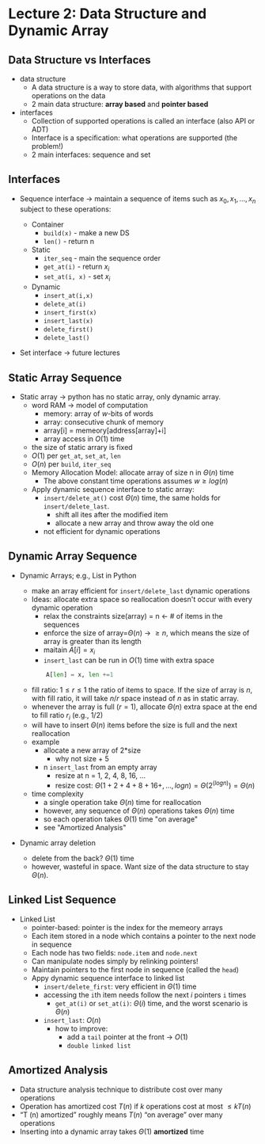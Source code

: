 # Lecture 2: Data Structure and Dynamic Array

## Data Structure vs Interfaces
- data structure 
    - A data structure is a way to store data, with algorithms that support operations on the data
    - 2 main data structure: **array based** and **pointer based**
- interfaces
    - Collection of supported operations is called an interface (also API or ADT)
    - Interface is a specification: what operations are supported (the problem!)
    - 2 main interfaces: sequence and set

## Interfaces

- Sequence interface -> maintain a sequence of items such as $x_0, x_1, ..., x_n$ subject to these operations:
    - Container
        - `build(x)` - make a new DS
        - `len()` - return n
    - Static
        - `iter_seq` - main the sequence order
        - `get_at(i)` - return $x_i$
        - `set_at(i, x)` - set $x_i$
    - Dynamic
        - `insert_at(i,x)` 
        - `delete_at(i)`
        - `insert_first(x)`
        - `insert_last(x)`
        - `delete_first()`
        - `delete_last()`


- Set interface -> future lectures

## Static Array Sequence
- Static array -> python has no static array, only dynamic array.
    - word RAM -> model of computation
        - memory: array of $w$-bits of words
        - array: consecutive chunk of memory
        - array[i] = memeory[address[array]+i]
        - array access in $O(1)$ time
    - the size of static arrary is fixed
    - $O(1)$ per `get_at`, `set_at`, `len`
    - $O(n)$ per `build`, `iter_seq`
    - Memory Allocation Model: allocate array of size n in $\Theta (n)$ time
        - The above constant time operations assumes $w \ge log(n)$
    - Apply dynamic sequence interface to static array:
        - `insert/delete_at()` cost $\Theta(n)$ time, the same holds for `insert/delete_last`.
            - shift all ites after the modified item
            - allocate a new array and throw away the old one
        - not efficient for dynamic operations


## Dynamic Array Sequence
- Dynamic Arrays; e.g., List in Python
    - make an array efficient for `insert/delete_last` dynamic operations
    - Ideas: allocate extra space so reallocation doesn't occur with every dynamic operation
        - relax the constraints size(array) = n <- # of items in the sequences
        - enforce the size of array=$\Theta (n)$ -> $\ge n$, which means the size of array is greater than its length
        - maitain $A[i] = x_i$
        - `insert_last` can be run in $O(1)$ time with extra space 
        ``` python
            A[len] = x, len +=1
        ```
    - fill ratio: $1 \le r \le 1$ the ratio of items to space. If the size of array is $n$, with fill ratio, it will take $n/r$ space instead of $n$ as in static array.
    - whenever the array is full ($r=1$), allocate $\Theta(n)$ extra space at the end to fill ratio $r_i$ (e.g., 1/2)
    - will have to insert $\Theta(n)$ items before the size is full and the next reallocation
    - example
        - allocate a new array of 2*size
            - why not size + 5
        - n `insert_last` from an empty array
            - resize at n = 1, 2, 4, 8, 16, ...
            - resize cost: $\Theta(1+2+4+8+16+,..., logn) = \Theta(2^(logn)) = \Theta(n)$
    - time complexity
        - a single operation take $\Theta(n)$ time for reallocation
        - however, any sequence of $\Theta(n)$ operations takes $\Theta(n)$ time
        - so each operation takes $\Theta(1)$ time "on average"
        - see "Amortized Analysis"
    
- Dynamic array deletion
    - delete from the back? $\Theta(1)$ time 
    - however, wasteful in space. Want size of the data structure to stay $\Theta(n)$.

## Linked List Sequence
- Linked List
    - pointer-based: pointer is the index for the memeory arrays
    - Each item stored in a node which contains a pointer to the next node in sequence 
    - Each node has two fields: `node.item` and `node.next`
    - Can manipulate nodes simply by relinking pointers!
    - Maintain pointers to the first node in sequence (called the `head`)
    - Appy dynamic sequence interface to linked list
        - `insert/delete_first`: very efficient in $\Theta(1)$ time
        - accessing the `i`th item needs follow the next $i$ pointers `i` times
            - `get_at(i)` or `set_at(i)`: $\Theta(i)$ time, and the worst scenario is $\Theta(n)$
        - `insert_last`: $O(n)$
            - how to improve: 
                - add a `tail` pointer at the front -> $O(1)$
                - `double linked list`

## Amortized Analysis
- Data structure analysis technique to distribute cost over many operations
- Operation has amortized cost $T (n)$ if $k$ operations cost at most $≤ kT (n)$ 
- “T (n) amortized” roughly means $T (n)$ “on average” over many operations 
- Inserting into a dynamic array takes $Θ(1)$ **amortized** time

